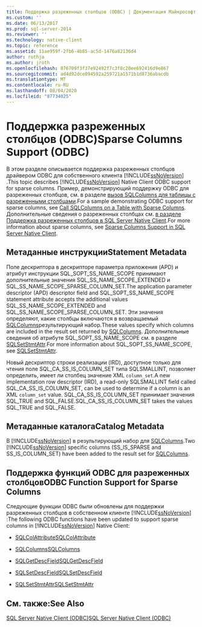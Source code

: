 ```yaml
---
title: Поддержка разреженных столбцов (ODBC) | Документация Майкрософт
ms.custom: ''
ms.date: 06/13/2017
ms.prod: sql-server-2014
ms.reviewer: ''
ms.technology: native-client
ms.topic: reference
ms.assetid: 11ae959f-2fb6-4b85-ac5d-1476a82136d4
author: rothja
ms.author: jroth
ms.openlocfilehash: 076709f3f37e92492f7c3f8c20ee692416d9e867
ms.sourcegitcommit: ad4d92dce894592a259721a1571b1d8736abacdb
ms.translationtype: MT
ms.contentlocale: ru-RU
ms.lasthandoff: 08/04/2020
ms.locfileid: "87734025"
---
```

# <a name="sparse-columns-support-odbc"></a><span data-ttu-id="27bcc-102">Поддержка разреженных столбцов (ODBC)</span><span class="sxs-lookup"><span data-stu-id="27bcc-102">Sparse Columns Support (ODBC)</span></span>
  <span data-ttu-id="27bcc-103">В этом разделе описывается поддержка разреженных столбцов драйвером ODBC для собственного клиента [!INCLUDE[ssNoVersion](../../../includes/ssnoversion-md.md)] .</span><span class="sxs-lookup"><span data-stu-id="27bcc-103">This topic describes [!INCLUDE[ssNoVersion](../../../includes/ssnoversion-md.md)] Native Client ODBC support for sparse columns.</span></span> <span data-ttu-id="27bcc-104">Пример, демонстрирующий поддержку ODBC для разреженных столбцов, см. в разделе [вызов SQLColumns для таблицы с разреженными столбцами](../../native-client-odbc-how-to/call-sqlcolumns-on-a-table-with-sparse-columns.md).</span><span class="sxs-lookup"><span data-stu-id="27bcc-104">For a sample demonstrating ODBC support for sparse columns, see [Call SQLColumns on a Table with Sparse Columns](../../native-client-odbc-how-to/call-sqlcolumns-on-a-table-with-sparse-columns.md).</span></span> <span data-ttu-id="27bcc-105">Дополнительные сведения о разреженных столбцах см. [в разделе Поддержка разреженных столбцов в SQL Server Native Client](../features/sparse-columns-support-in-sql-server-native-client.md).</span><span class="sxs-lookup"><span data-stu-id="27bcc-105">For more information about sparse columns, see [Sparse Columns Support in SQL Server Native Client](../features/sparse-columns-support-in-sql-server-native-client.md).</span></span>  
  
## <a name="statement-metadata"></a><span data-ttu-id="27bcc-106">Метаданные инструкции</span><span class="sxs-lookup"><span data-stu-id="27bcc-106">Statement Metadata</span></span>  
 <span data-ttu-id="27bcc-107">Поле дескриптора в дескрипторе параметра приложения (APD) и атрибут инструкции SQL_SOPT_SS_NAME_SCOPE принимают дополнительные значения SQL_SS_NAME_SCOPE_EXTENDED и SQL_SS_NAME_SCOPE_SPARSE_COLUMN_SET.</span><span class="sxs-lookup"><span data-stu-id="27bcc-107">The application parameter descriptor (APD) descriptor field and SQL_SOPT_SS_NAME_SCOPE statement attribute accepts the additional values SQL_SS_NAME_SCOPE_EXTENDED and SQL_SS_NAME_SCOPE_SPARSE_COLUMN_SET.</span></span> <span data-ttu-id="27bcc-108">Эти значения определяют, какие столбцы включаются в возвращаемый [SQLColumns](../../native-client-odbc-api/sqlcolumns.md)результирующий набор.</span><span class="sxs-lookup"><span data-stu-id="27bcc-108">These values specify which columns are included in the result set returned by [SQLColumns](../../native-client-odbc-api/sqlcolumns.md).</span></span> <span data-ttu-id="27bcc-109">Дополнительные сведения об атрибуте SQL_SOPT_SS_NAME_SCOPE см. в разделе [SQLSetStmtAttr](../../native-client-odbc-api/sqlsetstmtattr.md).</span><span class="sxs-lookup"><span data-stu-id="27bcc-109">For more information about SQL_SOPT_SS_NAME_SCOPE, see [SQLSetStmtAttr](../../native-client-odbc-api/sqlsetstmtattr.md).</span></span>  
  
 <span data-ttu-id="27bcc-110">Новый дескриптор строки реализации (IRD), доступное только для чтения поле SQL_CA_SS_IS_COLUMN_SET типа SQLSMALLINT, позволяет определить, имеет ли столбец значение XML `column_set`.</span><span class="sxs-lookup"><span data-stu-id="27bcc-110">A new implementation row descriptor (IRD), a read-only SQLSMALLINT field called SQL_CA_SS_IS_COLUMN_SET, can be used to determine if a column is an XML `column_set` value.</span></span> <span data-ttu-id="27bcc-111">SQL_CA_SS_IS_COLUMN_SET принимает значения SQL_TRUE and SQL_FALSE.</span><span class="sxs-lookup"><span data-stu-id="27bcc-111">SQL_CA_SS_IS_COLUMN_SET takes the values SQL_TRUE and SQL_FALSE.</span></span>  
  
## <a name="catalog-metadata"></a><span data-ttu-id="27bcc-112">Метаданные каталога</span><span class="sxs-lookup"><span data-stu-id="27bcc-112">Catalog Metadata</span></span>  
 <span data-ttu-id="27bcc-113">В [!INCLUDE[ssNoVersion](../../../includes/ssnoversion-md.md)] в результирующий набор для [SQLColumns](../../native-client-odbc-api/sqlcolumns.md).</span><span class="sxs-lookup"><span data-stu-id="27bcc-113">Two [!INCLUDE[ssNoVersion](../../../includes/ssnoversion-md.md)] specific columns (SS_IS_SPARSE and SS_IS_COLUMN_SET) have been added to the result set for [SQLColumns](../../native-client-odbc-api/sqlcolumns.md).</span></span>  
  
## <a name="odbc-function-support-for-sparse-columns"></a><span data-ttu-id="27bcc-114">Поддержка функций ODBC для разреженных столбцов</span><span class="sxs-lookup"><span data-stu-id="27bcc-114">ODBC Function Support for Sparse Columns</span></span>  
 <span data-ttu-id="27bcc-115">Следующие функции ODBC были обновлены для поддержки разреженных столбцов в собственном клиенте [!INCLUDE[ssNoVersion](../../../includes/ssnoversion-md.md)] :</span><span class="sxs-lookup"><span data-stu-id="27bcc-115">The following ODBC functions have been updated to support sparse columns in [!INCLUDE[ssNoVersion](../../../includes/ssnoversion-md.md)] Native Client:</span></span>  
  
-   [<span data-ttu-id="27bcc-116">SQLColAttribute</span><span class="sxs-lookup"><span data-stu-id="27bcc-116">SQLColAttribute</span></span>](../../native-client-odbc-api/sqlcolattribute.md)  
  
-   [<span data-ttu-id="27bcc-117">SQLColumns</span><span class="sxs-lookup"><span data-stu-id="27bcc-117">SQLColumns</span></span>](../../native-client-odbc-api/sqlcolumns.md)  
  
-   [<span data-ttu-id="27bcc-118">SQLGetDescField</span><span class="sxs-lookup"><span data-stu-id="27bcc-118">SQLGetDescField</span></span>](../../native-client-odbc-api/sqlgetdescfield.md)  
  
-   [<span data-ttu-id="27bcc-119">SQLSetDescField</span><span class="sxs-lookup"><span data-stu-id="27bcc-119">SQLSetDescField</span></span>](../../native-client-odbc-api/sqlsetdescfield.md)  
  
-   [<span data-ttu-id="27bcc-120">SQLSetStmtAttr</span><span class="sxs-lookup"><span data-stu-id="27bcc-120">SQLSetStmtAttr</span></span>](../../native-client-odbc-api/sqlsetstmtattr.md)  
  
## <a name="see-also"></a><span data-ttu-id="27bcc-121">См. также:</span><span class="sxs-lookup"><span data-stu-id="27bcc-121">See Also</span></span>  
 [<span data-ttu-id="27bcc-122">SQL Server Native Client (ODBC)</span><span class="sxs-lookup"><span data-stu-id="27bcc-122">SQL Server Native Client &#40;ODBC&#41;</span></span>](sql-server-native-client-odbc.md)  
  
  
